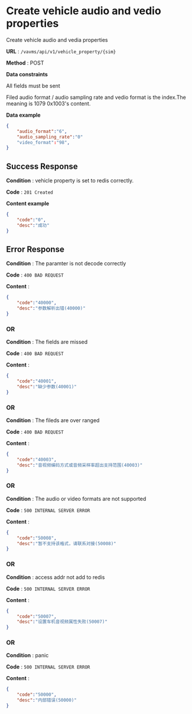 # Create vehicle audio and vedio properties

Create vehicle audio and vedia properties

**URL** : `/vavms/api/v1/vehicle_property/{sim}`

**Method** : POST

**Data constraints**

All fields must be sent

Filed audio format / audio sampling rate and vedio format is the index.The meaning is 1079 0x1003's content.

**Data example** 

```json
{ 
	"audio_format":"6",
	"audio_sampling_rate":"0"
	"video_format":"98",
}
```
## Success Response

**Condition** : vehicle property is set to redis correctly.

**Code** : `201 Created`

**Content example**

```json
{
    "code":"0",
    "desc":"成功"
}
```

## Error Response

**Condition** : The paramter is not decode correctly

**Code** : `400 BAD REQUEST`

**Content** : 

```json
{
    "code":"40000",
    "desc":"参数解析出错(40000)"
}
```

### OR

**Condition** : The fields are missed

**Code** : `400 BAD REQUEST`

**Content** : 

```json
{
    "code":"40001",
    "desc":"缺少参数(40001)"
}
```
### OR

**Condition** : The fileds are over ranged

**Code** : `400 BAD REQUEST`

**Content** : 

```json
{
    "code":"40003",
    "desc":"音视频编码方式或音频采样率超出支持范围(40003)"
}
```

### OR

**Condition** : The audio or video formats are not supported

**Code** : `500 INTERNAL SERVER ERROR`

**Content** : 

```json
{
    "code":"50008",
    "desc":"暂不支持该格式，请联系对接(50008)"
}
```
### OR

**Condition** : access addr not add to redis

**Code** : `500 INTERNAL SERVER ERROR`

**Content** : 

```json
{
    "code":"50007",
    "desc":"设置车机音视频属性失败(50007)"
}
```
### OR

**Condition** : panic

**Code** : `500 INTERNAL SERVER ERROR`

**Content** : 

```json
{
    "code":"50000",
    "desc":"内部错误(50000)"
}
```
